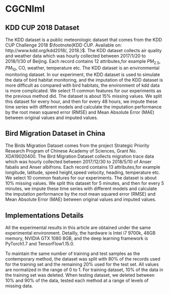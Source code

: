 # CGCNIml
## KDD CUP 2018 Dataset
The KDD dataset is a public meteorologic dataset that comes from the KDD CUP Challenge 2018 $\footnote{KDD CUP. Available on: http://www.kdd.org/kdd2018/, 2018.}$. The KDD dataset collects air quality and weather data which was hourly collected between 2017/1/20 to 2018/1/30 of Beijing. Each record contains 12 attributes,for example $PM_{2.5}$, $PM_{10}$, CO, weather, temperature etc. The KDD dataset is an environmental monitoring dataset. In our experiment, the KDD dataset is used to simulate the data of bird habitat monitoring, and the imputation of the KDD dataset is more difficult as compared with bird habitats, the environment of kdd data is more complicated. We select 11 common features for our experiments as the previous method did. The dataset is about 15\% missing values. We split this dataset for every hour, and then for every 48 hours, we impute these time series with different models and calculate the imputation performance by the root mean squared error (RMSE) and Mean Absolute Error (MAE) between original values and imputed values.

## Bird Migration Dataset in China
The Birds Migration Dataset comes from the project Strategic Priority Research Program of Chinese Academy of Sciences, Grant No. XDA19020400. 
The Bird Migration Dataset collects migration trace data which was hourly collected between 2017/12/30 to 2018/5/10 of Anser fabalis and Anser albifrons. Each record contains 13 attributes,for example longitude, latitude, speed height,speed velocity, heading, temperature etc. We select 10 common features for our experiments. The dataset is about 10\% missing values. We split this dataset for 5 minutes, and then for every 5 minutes, we impute these time series with different models and calculate the imputation performance by the root mean squared error (RMSE) and Mean Absolute Error (MAE) between original values and imputed values. 
## Implementations Details
All the experimental results in this article are obtained under the same experimental environment. Detailly, the hardware is Intel i7 9700k, 48GB memory, NVIDIA GTX 1080 8GB, and the deep learning framework is PyTorch1.7 and TensorFlow1.15.0.

To maintain the same number of training and test samples as the contemporary method, the dataset was split with 80% of the records used for the training set and the remaining 20% used for the test set. 
All values are normalized in the range of 0 to 1. For training dataset, 10\% of the data in the training set was deleted. When testing dataset, we deleted between 10% and 90% of the  data, tested each method at a range of levels of missing data.

